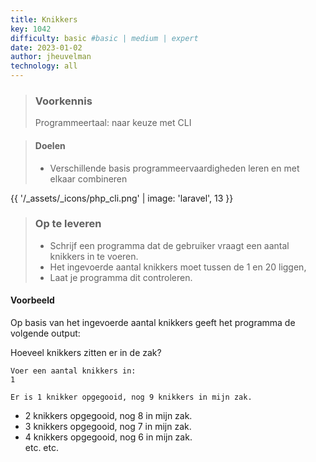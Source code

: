 ```yaml
---
title: Knikkers
key: 1042
difficulty: basic #basic | medium | expert
date: 2023-01-02
author: jheuvelman
technology: all
---
```


> ### Voorkennis
> Programmeertaal: naar keuze met CLI

> #### Doelen
> * Verschillende basis programmeervaardigheden leren en met elkaar combineren

{{ '/_assets/_icons/php_cli.png'  | image: 'laravel', 13 }}

> ### Op te leveren
> * Schrijf een programma dat de gebruiker vraagt een aantal knikkers in te voeren. 
> * Het ingevoerde aantal knikkers moet tussen de 1 en 20 liggen,
> * Laat je programma dit controleren. 

#### Voorbeeld
Op basis van het ingevoerde aantal knikkers geeft het programma de volgende output:

Hoeveel knikkers zitten er in de zak? 
```shell
Voer een aantal knikkers in: 
1

Er is 1 knikker opgegooid, nog 9 knikkers in mijn zak.
```
  
* 2 knikkers opgegooid, nog 8 in mijn zak. 
* 3 knikkers opgegooid, nog 7 in mijn zak. 
* 4 knikkers opgegooid, nog 6 in mijn zak.   
etc. etc.

